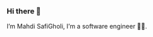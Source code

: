 ### Hi there 👋
I’m Mahdi SafiGholi, I’m a software engineer 👨‍💻.
<!--
<br /><br />
![mahdisafigholi's GitHub stats](https://github-readme-stats.vercel.app/api?username=mahdisafigholi)
<br />
![Top Langs](https://github-readme-stats.vercel.app/api/top-langs/?username=mahdisafigholi&layout=compact)
-->
